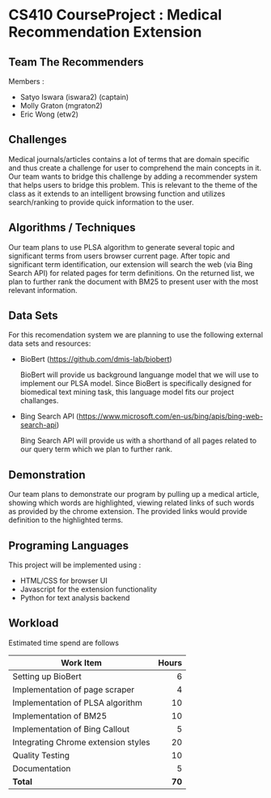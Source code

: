 # CS410 CourseProject : Medical Recommendation Extension


## Team The Recommenders

Members :
* Satyo Iswara (iswara2) (captain)
* Molly Graton (mgraton2)
* Eric Wong (etw2)

## Challenges 

Medical journals/articles contains a lot of terms that are domain specific and thus create a challenge for user to comprehend the main concepts in it.  Our team wants to bridge this challenge by adding a recommender system that helps users to bridge this problem. This is relevant to the theme of the class as it extends to an intelligent browsing function and utilizes search/ranking to provide quick information to the user. 

## Algorithms / Techniques

Our team plans to use PLSA algorithm to generate several topic and significant terms from users browser current page.  After topic and significant term identification, our extension will search the web (via Bing Search API) for related pages for term definitions.  On the returned list, we plan to further rank the document with BM25 to present user with the most relevant information.  

## Data Sets

For this recomendation system we are planning to use the following external data sets and resources:
* BioBert (https://github.com/dmis-lab/biobert)

    BioBert will provide us background languange model that we will use to implement our PLSA model.  Since BioBert is specifically designed for biomedical text mining task, this language model fits our project challanges.

* Bing Search API (https://www.microsoft.com/en-us/bing/apis/bing-web-search-api)

    Bing Search API will provide us with a shorthand of all pages related to our query term which we plan to further rank.


## Demonstration

Our team plans to demonstrate our program by pulling up a medical article, showing which words are highlighted, viewing related links of such words as provided by the chrome extension.  The provided links would provide definition to the highlighted terms.


## Programing Languages

This project will be implemented using :
* HTML/CSS for browser UI
* Javascript for the extension functionality
* Python for text analysis backend

## Workload

Estimated time spend are follows

| Work Item | Hours          |
| --------- | ------------: |
| Setting up BioBert | 6 |
| Implementation of page scraper | 4 |
| Implementation of PLSA algorithm | 10 |
| Implementation of BM25 | 10 |
| Implementation of Bing Callout | 5 |
| Integrating Chrome extension styles | 20 |
| Quality Testing | 10 |
| Documentation | 5 |
| **Total**  | **70** |



